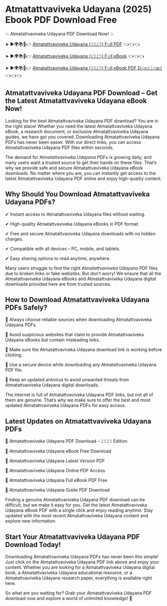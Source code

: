 # Atmatattvaviveka Udayana (2025) Ebook PDF Download Free

💥 Atmatattvaviveka Udayana PDF Download Now! 💥

➤ ►🌍📚📱👉 [Atmatattvaviveka Udayana (𝟸𝟶𝟸𝟻) F𝚞ll PDF](https://getpdf.xyz/atmatattvaviveka-udayana) 👈👈👈


➤ ►🌍📚📱👉 [Atmatattvaviveka Udayana (𝟸𝟶𝟸𝟻) F𝚞ll eBook](https://getpdf.xyz/atmatattvaviveka-udayana) 👈👈👈


➤ ►🌍📚📱👉 [Atmatattvaviveka Udayana (𝟸𝟶𝟸𝟻) F𝚞ll eBook PDF D𝚘𝚠𝚗𝚕𝚘a𝚍](https://getpdf.xyz/atmatattvaviveka-udayana) 👈👈👈


## Atmatattvaviveka Udayana PDF Download – Get the Latest Atmatattvaviveka Udayana eBook Now!

Looking for the best Atmatattvaviveka Udayana PDF download? You are in the right place! Whether you need the latest Atmatattvaviveka Udayana eBook, a research document, or exclusive Atmatattvaviveka Udayana guides, we have got you covered. Downloading Atmatattvaviveka Udayana PDFs has never been easier. With our direct links, you can access Atmatattvaviveka Udayana PDF files within seconds.

The demand for *Atmatattvaviveka Udayana* PDFs is growing daily, and many users want a trusted source to get their hands on these files. That’s why we provide safe and secure Atmatattvaviveka Udayana eBook downloads. No matter where you are, you can instantly get access to the latest Atmatattvaviveka Udayana PDF online and enjoy high-quality content.

## Why Should You Download Atmatattvaviveka Udayana PDFs?

✔ Instant access to Atmatattvaviveka Udayana files without waiting.

✔ High-quality Atmatattvaviveka Udayana eBooks in PDF format.

✔ Free and secure Atmatattvaviveka Udayana downloads with no hidden charges.

✔ Compatible with all devices – PC, mobile, and tablets.

✔ Easy sharing options to read anytime, anywhere.

Many users struggle to find the right *Atmatattvaviveka Udayana* PDF files due to broken links or fake websites. But don’t worry! We ensure that all the Atmatattvaviveka Udayana eBooks and Atmatattvaviveka Udayana digital downloads provided here are from trusted sources.

## How to Download Atmatattvaviveka Udayana PDFs Safely?

📌 Always choose reliable sources when downloading Atmatattvaviveka Udayana PDFs.

📌 Avoid suspicious websites that claim to provide Atmatattvaviveka Udayana eBooks but contain misleading links.

📌 Make sure the Atmatattvaviveka Udayana download link is working before clicking.

📌 Use a secure device while downloading any Atmatattvaviveka Udayana PDF file.

📌 Keep an updated antivirus to avoid unwanted threats from Atmatattvaviveka Udayana digital downloads.

The internet is full of Atmatattvaviveka Udayana PDF links, but not all of them are genuine. That’s why we make sure to offer the best and most updated Atmatattvaviveka Udayana PDFs for easy access.

## Latest Updates on Atmatattvaviveka Udayana PDFs

🔹 Atmatattvaviveka Udayana PDF Download – 𝟸𝟶𝟸𝟻 Edition

🔹 Atmatattvaviveka Udayana eBook Free Download

🔹 Atmatattvaviveka Udayana Latest Version PDF

🔹 Atmatattvaviveka Udayana Online PDF Access

🔹 Atmatattvaviveka Udayana Full eBook PDF Free

🔹 Atmatattvaviveka Udayana Guide PDF Download

Finding a genuine Atmatattvaviveka Udayana PDF download can be difficult, but we make it easy for you. Get the latest Atmatattvaviveka Udayana eBook PDF with a single click and enjoy reading anytime. Stay updated with the most recent Atmatattvaviveka Udayana content and explore new information.

## Start Your Atmatattvaviveka Udayana PDF Download Today!

Downloading Atmatattvaviveka Udayana PDFs has never been this simple! Just click on the Atmatattvaviveka Udayana PDF link above and enjoy your content. Whether you are looking for a Atmatattvaviveka Udayana digital book, a Atmatattvaviveka Udayana educational resource, or a Atmatattvaviveka Udayana research paper, everything is available right here.

So what are you waiting for? Grab your Atmatattvaviveka Udayana PDF download now and explore a world of unlimited knowledge! 🚀